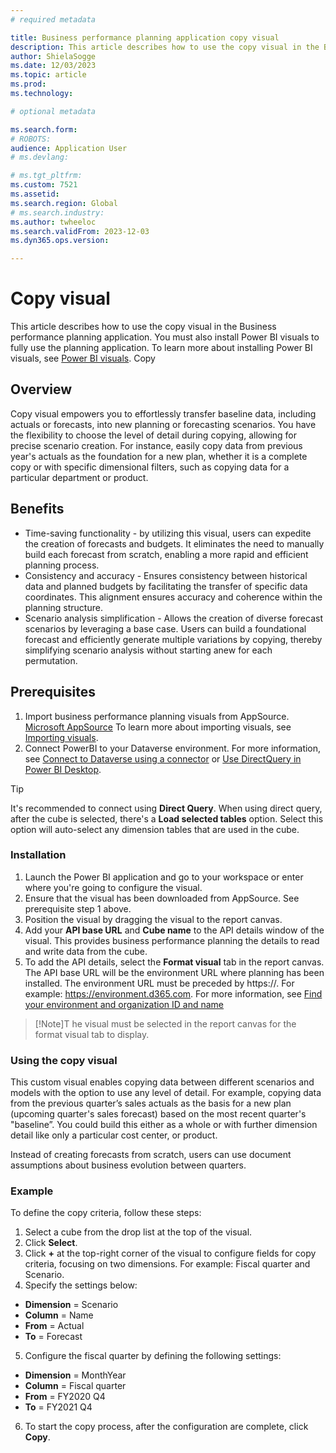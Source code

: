 ```yaml
---
# required metadata

title: Business performance planning application copy visual
description: This article describes how to use the copy visual in the Business performance planning application.
author: ShielaSogge
ms.date: 12/03/2023
ms.topic: article
ms.prod: 
ms.technology: 

# optional metadata

ms.search.form: 
# ROBOTS: 
audience: Application User
# ms.devlang: 

# ms.tgt_pltfrm: 
ms.custom: 7521
ms.assetid: 
ms.search.region: Global
# ms.search.industry: 
ms.author: twheeloc
ms.search.validFrom: 2023-12-03
ms.dyn365.ops.version: 

---
```

# Copy visual

This article describes how to use the copy visual in the Business performance planning application. You must also install Power BI visuals to fully use the planning application. To learn more about installing Power BI visuals, see [Power BI visuals](/power-bi/developer/visuals/).
Copy

## Overview

Copy visual empowers you to effortlessly transfer baseline data, including actuals or forecasts, into new planning or forecasting scenarios. You have the flexibility to choose the level of detail during copying, allowing for precise scenario creation. For instance, easily copy data from previous year's actuals as the foundation for a new plan, whether it is a complete copy or with specific dimensional filters, such as copying data for a particular department or product.

## Benefits

 - Time-saving functionality - by utilizing this visual, users can expedite the creation of forecasts and budgets. It eliminates the need to manually build each forecast from scratch, enabling a more rapid and efficient planning process.
 - Consistency and accuracy - Ensures consistency between historical data and planned budgets by facilitating the transfer of specific data coordinates. This alignment ensures accuracy and coherence within the planning structure.
 - Scenario analysis simplification - Allows the creation of diverse forecast scenarios by leveraging a base case. Users can build a foundational forecast and efficiently generate multiple variations by copying, thereby simplifying scenario analysis without starting anew for each permutation.


## Prerequisites

1.  Import business performance planning visuals from AppSource. [Microsoft AppSource]([https://appsource.microsoft.com])  To learn more about importing visuals, see [Importing visuals](../power-bi/developer/visuals.md/import-visual).
2.  Connect PowerBI to your Dataverse environment. For more information, see [Connect to Dataverse using a connector](../power-apps/maker/data-platform/data-platform-powerbi-connector.md?tabs=Dataverse#connect-to-dataverse-using-a-connector) or [Use DirectQuery in Power BI Desktop](../power-bi/connect-data/desktop-use-directquery.md).

>[!Tip]
>It's recommended to connect using **Direct Query**. When using direct query, after the cube is selected, there's a **Load selected tables** option. Select this option will auto-select any dimension tables that are used in the cube.

### Installation 

1.  Launch the Power BI application and go to your workspace or enter where you're going to configure the visual.
2.  Ensure that the visual has been downloaded from AppSource. See prerequisite step 1 above.  
3.  Position the visual by dragging the visual to the report canvas.
4.  Add your **API base URL** and **Cube name** to the API details window of the visual. This provides business performance planning the details to read and write data from the cube.
5.  To add the API details, select the **Format visual** tab in the report canvas. The API base URL will be the environment URL where planning has been installed. The environment URL must be preceded by https://. For example:  https://environment.d365.com. For more information, see [Find your environment and organization ID and name](../power-platform/admin/determine-org-id-name.md)

>[!Note]T
>he visual must be selected in the report canvas for the format visual tab to display.

### Using the copy visual

This custom visual enables copying data between different scenarios and models with the option to use any level of detail. For example, copying data from the previous quarter’s sales actuals as the basis for a new plan (upcoming quarter's sales forecast) based on the most recent quarter's "baseline”. You could build this either as a whole or with further dimension detail like only a particular cost center, or product.

Instead of creating forecasts from scratch, users can use document assumptions about business evolution between quarters.

### Example

To define the copy criteria, follow these steps:
1. Select a cube from the drop list at the top of the visual.
2. Click **Select**.
3. Click **+** at the top-right corner of the visual to configure fields for copy criteria, focusing on two dimensions.  For example:  Fiscal quarter and Scenario.
4. Specify the settings below:
 - **Dimension** = Scenario
 - **Column** = Name
 - **From** = Actual
 - **To** = Forecast
5. Configure the fiscal quarter by defining the following settings:
  - **Dimension** = MonthYear
  - **Column** = Fiscal quarter
  - **From** = FY2020 Q4
  - **To** = FY2021 Q4
6. To start the copy process, after the configuration are complete, click **Copy**.
